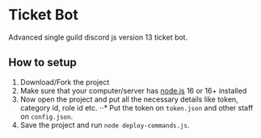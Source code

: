 # Ticket Bot
Advanced single guild discord js version 13 ticket bot.
## How to setup
1. Download/Fork the project
2. Make sure that your computer/server has [node.js](https://nodejs.org/en/) 16 or 16+ installed
3. Now open the project and put all the necessary details like token, category id, role id etc.
⋅⋅* Put the token on `token.json` and other staff on `config.json`.
4. Save the project and run `node deploy-commands.js`.
